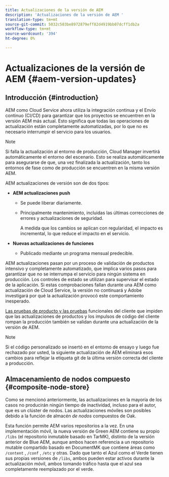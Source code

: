 ```yaml
---
title: Actualizaciones de la versión de AEM
description: 'Actualizaciones de la versión de AEM '
translation-type: tm+mt
source-git-commit: 5032c503be8972879eff82d4919bb07dcff1db2a
workflow-type: tm+mt
source-wordcount: '394'
ht-degree: 0%

---
```



# Actualizaciones de la versión de AEM {#aem-version-updates}

## Introducción {#introduction}

AEM como Cloud Service ahora utiliza la integración continua y el Envío continuo (CI/CD) para garantizar que los proyectos se encuentren en la versión AEM más actual. Esto significa que todas las operaciones de actualización están completamente automatizadas, por lo que no es necesario interrumpir el servicio para los usuarios.

>[!NOTE]
>Si falla la actualización al entorno de producción, Cloud Manager invertirá automáticamente el entorno del escenario. Esto se realiza automáticamente para asegurarse de que, una vez finalizada la actualización, tanto los entornos de fase como de producción se encuentren en la misma versión AEM.

AEM actualizaciones de versión son de dos tipos:

* **AEM actualizaciones push**

   * Se puede liberar diariamente.
   * Principalmente mantenimiento, incluidas las últimas correcciones de errores y actualizaciones de seguridad.

      A medida que los cambios se aplican con regularidad, el impacto es incremental, lo que reduce el impacto en el servicio.

* **Nuevas actualizaciones de funciones**

   * Publicado mediante un programa mensual predecible.

AEM actualizaciones pasan por un proceso de validación de productos intensivo y completamente automatizado, que implica varios pasos para garantizar que no se interrumpa el servicio para ningún sistema en producción. Los controles de estado se utilizan para supervisar el estado de la aplicación. Si estas comprobaciones fallan durante una AEM como actualización de Cloud Service, la versión no continuará y Adobe investigará por qué la actualización provocó este comportamiento inesperado.

[Las pruebas de producto y las pruebas](https://docs.adobe.com/content/help/en/experience-manager-cloud-service/implementing/developing/understand-test-results.html#functional-testing) funcionales del cliente que impiden que las actualizaciones de productos y los impulsos de código del cliente rompan la producción también se validan durante una actualización de la versión de AEM.

>[!NOTE]
>
>Si el código personalizado se insertó en el entorno de ensayo y luego fue rechazado por usted, la siguiente actualización de AEM eliminará esos cambios para reflejar la etiqueta git de la última versión correcta del cliente a producción.

## Almacenamiento de nodos compuesto {#composite-node-store}

Como se mencionó anteriormente, las actualizaciones en la mayoría de los casos no producirán ningún tiempo de inactividad, incluso para el autor, que es un clúster de nodos. Las actualizaciones móviles son posibles debido a la función de almacén *de nodos* compuestos de Oak.

Esta función permite AEM varios repositorios a la vez. En una implementación móvil, la nueva versión de Green AEM contiene su propio `/libs` (el repositorio inmutable basado en TarMK), distinto de la versión anterior de Blue AEM, aunque ambos hacen referencia a un repositorio mutable compartido basado en DocumentMK que contiene áreas como `/content` , `/conf` , `/etc` y otras. Dado que tanto el Azul como el Verde tienen sus propias versiones de `/libs`, ambos pueden estar activos durante la actualización móvil, ambos tomando tráfico hasta que el azul sea completamente reemplazado por el verde.

